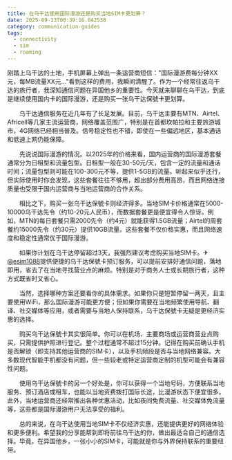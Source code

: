 ```yaml
---
title: 在乌干达使用国际漫游还是购买当地SIM卡更划算？
date: 2025-09-13T00:39:16.042538
category: communication-guides
tags:
  - connectivity
  - sim
  - roaming
---
```


刚踏上乌干达的土地，手机屏幕上弹出一条运营商短信："国际漫游费每分钟XX元，每MB流量XX元..."看到这样的费用，我瞬间清醒了。作为一个经常往返乌干达的旅行者，我深知通信问题在异国他乡的重要性。今天就来聊聊在乌干达，到底是继续使用国内卡的国际漫游，还是购买一张乌干达保號卡更划算。

　　乌干达通信服务在近几年有了长足发展。目前，乌干达主要有MTN、Airtel、Africell等几家主流运营商，网络覆盖范围广，特别是在首都坎帕拉和主要旅游城市，4G网络已经相当普及。信号稳定性也不错，即使在一些偏远地区，基本通话和低速上网仍能保障。

　　先说说国际漫游的情况。以2025年的价格来看，国内运营商的国际漫游套餐通常分为日租型和流量包型。日租型一般在30-50元/天，包含一定的流量和通话时间；流量包型则可能在100-300元不等，提供1-5GB的流量。听起来似乎还行，但实际使用时你会发现，这些套餐往往不够用，超出部分费用高昂，而且网络连接质量也受限于国内运营商与当地运营商的合作关系。

　　相比之下，购买一张乌干达保號卡则经济得多。当地SIM卡价格通常在5000-10000乌干达先令（约10-20元人民币），而数据套餐更是便宜得令人惊讶。例如，MTN的每日套餐只需2000先令（约4元）就能获得1.5GB流量；Airtel的周套餐约15000先令（约30元）提供10GB流量。这些套餐不仅价格实惠，而且网络速度和稳定性通常优于国际漫游。

　　如果你计划在乌干达停留超过3天，我强烈建议考虑购买当地SIM卡。✈[@esim1088](https://t.me/s/esim1088)提供便捷的乌干达保號卡预订服务，可以提前安排好通信问题，落地即用，省去了在当地寻找营业点的麻烦。特别是对于商务人士或长期旅行者，这种方式既省时又省心。

　　当然，选择哪种方案还要看你的具体需求。如果你只是短暂停留一两天，且主要使用WiFi，那么国际漫游可能更方便；但如果你需要在当地频繁使用导航、翻译、社交媒体等应用，或者需要与当地人保持联系，乌干达保號卡无疑是更经济实惠的选择。

　　购买乌干达保號卡其实很简单。你可以在机场、主要商场或运营商营业点购买，只需提供护照进行登记。整个过程通常不超过15分钟。记得在购买前确认手机是否解锁（即支持其他运营商的SIM卡），以及手机频段是否与当地网络兼容。大多数现代智能手机都没有问题，但一些较老或特定运营商定制的机型可能会有兼容性问题。

　　使用乌干达保號卡的另一个好处是，你可以获得一个当地号码，方便联系当地服务、预订酒店或租车，也能以当地资费拨打国际长途，比漫游状态下便宜很多。此外，当地运营商还经常推出各种优惠活动，比如夜间免费流量、社交媒体免流量等，这些都是国际漫游用户无法享受的福利。

　　总的来说，在乌干达使用当地SIM卡不仅经济实惠，还能提供更好的网络体验和更多便利。希望我的分享能帮到即将前往乌干达的你，做出最适合自己的通信选择。毕竟，在异国他乡，一张小小的SIM卡，可能就是你与外界保持联系的重要纽带。